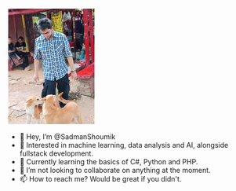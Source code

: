 <!--- ![IMG_20230715_064945](https://github.com/SadmanShoumik/SadmanShoumik/assets/101177954/f80fc885-3f72-46b9-9ebd-dde8b4dda054) --->

<p align="left">
  <img width="35%" src="https://github.com/SadmanShoumik/SadmanShoumik/blob/main/SadmanShoumik.PNG" />
</p>

- 👋 Hey, I’m @SadmanShoumik
- 👀 Interested in machine learning, data analysis and AI, alongside fullstack development.
- 🌱 Currently learning the basics of C#, Python and PHP.
- 💞️ I’m not looking to collaborate on anything at the moment.
- 📫 How to reach me? Would be great if you didn't.
